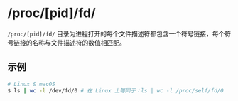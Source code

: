 # /proc/[pid]/fd/

`/proc/[pid]/fd/` 目录为进程打开的每个文件描述符都包含一个符号链接，每个符号链接的名称与文件描述符的数值相匹配。

## 示例

```sh
# Linux & macOS
$ ls | wc -l /dev/fd/0 # 在 Linux 上等同于：ls | wc -l /proc/self/fd/0
```